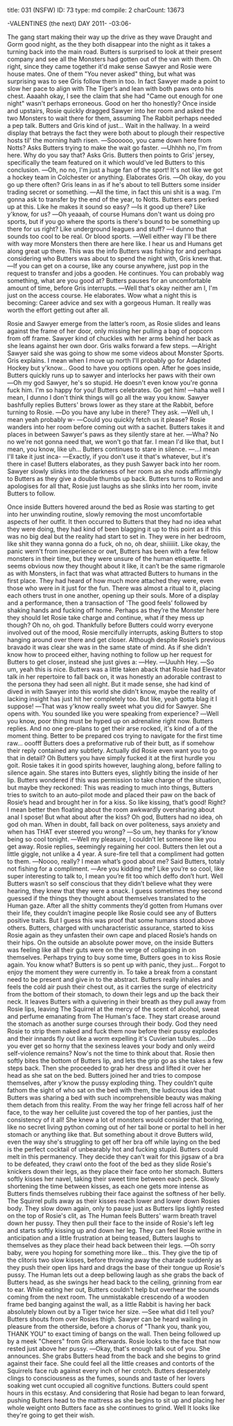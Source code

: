 title:          031 (NSFW)
ID:             73
type:           md
compile:        2
charCount:      13673


-VALENTINES (the next) DAY 2011-
-03:06-

The gang start making their way up the drive as they wave Draught and Gorm good night, as the they both disappear into the night as it takes a turning back into the main road. Butters is surprised to look at their present company and see all the Monsters had gotten out of the van with them. Oh right, since they came together it'd make sense Sawyer and Rosie were house mates. One of them "You never asked" thing, but what was surprising was to see Gris follow them in too. In fact Sawyer made a point to slow her pace to align with The Tiger’s and lean with both paws onto his chest. Aaaahh okay, I see the claim that she had "Came out enough for one night" wasn't perhaps erroneous. Good on her tho honestly?
Once inside and upstairs, Rosie quickly dragged Sawyer into her room and asked the two Monsters to wait there for them, assuming The Rabbit perhaps needed a pep talk. Butters and Gris kind of just... Wait in the hallway. In a weird display that betrays the fact they were both about to plough their respective hosts til' the morning hath risen.
―Soooooo, you came down here from Notts? Asks Butters trying to make the wait go faster.
―Uhhhh no, I'm from here. Why do you say that? Asks Gris.
Butters then points to Gris' jersey, specifically the team featured on it which would've led Butters to this conclusion.
―Oh, no no, I'm just a huge fan of the sport! It's not like we got a hockey team in Colchester or anything. Elaborates Gris.
―Oh okay, do you go up there often?
Gris leans in as if he's about to tell Butters some insider trading secret or something.
―All the time, in fact this uni shit is a wag. I'm gonna ask to transfer by the end of the year, to Notts.
Butters ears perked up at this. Like he makes it sound so easy?
―Is it good up there? Like y'know, for us?
―Oh yeaaah, of course Humans don't want us doing pro sports, but if you go where the sports is there's bound to be something up there for us right? Like underground leagues and stuff?
―I dunno that sounds too cool to be real. Or blood sports.
―Well either way I'll be there with way more Monsters then there are here like. I hear us and Humans get along great up there.
This was the info Butters was fishing for and perhaps considering who Butters was about to spend the night with, Gris knew that.
―If you can get on a course, like any course anywhere, just pop in the request to transfer and jobs a gooden. He continues. You can probably wag something, what are you good at?
Butters pauses for an uncomfortable amount of time, before Gris interrupts.
―Well that's okay neither am I, I'm just on the access course. He elaborates.
Wow what a night this is becoming: Career advice and sex with a gorgeous Human. It really was worth the effort getting out after all.

Rosie and Sawyer emerge from the latter’s room, as Rosie slides and leans against the frame of her door, only missing her pulling a bag of popcorn from off frame. Sawyer kind of chuckles with her arms behind her back as she leans against her own door. Gris walks forward a few steps.
―Alright Sawyer said she was going to show me some videos about Monster Sports. Gris explains. I mean when I move up north I'll probably go for Adapted Hockey but y'know... Good to have you options open.
After he goes inside, Butters quickly runs up to sawyer and interlocks her paws with their own
―Oh my god Sawyer, he's so stupid. He doesn't even know you're gonna fuck him. I'm so happy for you! Butters celebrates. Go get him!
―haha well I mean, I dunno I don't think things will go all the way you know. Sawyer bashfully replies
Butters' brows lower as they stare at the Rabbit, before turning to Rosie.
―Do you have any lube in there? They ask.
―Well uh, I mean yeah probably w-
―Could you quickly fetch us it please?
Rosie wanders into her room before coming out with a sachet. Butters takes it and places in between Sawyer's paws as they silently stare at her.
―Wha? No no we're not gonna need that, we won't go that far. I mean I'd like that, but I mean, you know, like uh...
Butters continues to stare in silence.
―...I mean I'll take it just inca-
―Exactly, if you don't use it that's whatever, but it's there in case! Butters elaborates, as they push Sawyer back into her room.
Sawyer slowly slinks into the darkness of her room as she nods affirmingly to Butters as they give a double thumbs up back. Butters turns to Rosie and apologises for all that, Rosie just laughs as she slinks into her room, invite Butters to follow.

Once inside Butters hovered around the bed as Rosie was starting to get into her unwinding routine, slowly removing the most uncomfortable aspects of her outfit. It then occurred to Butters that they had no idea what they were doing, they had kind of been blagging it up to this point as if this was no big deal but the reality had start to set in. They were in her bedroom, like shit they wanna gonna do a fuck, oh no, oh dear, shiiiiiit.
Like okay, the panic wern't from inexperience or owt, Butters has been with a few fellow monsters in their time, but they were unsure of the human etiquette. It seems obvious now they thought about it like, it can’t be the same rigmarole as with Monsters, in fact that was what attracted Butters to humans in the first place. They had heard of how much more attached they were, even those who were in it just for the fun. There was almost a ritual to it, placing each others trust in one another, opening up their souls. More of a display and a performance, then a transaction of 'The good feels’ followed by shaking hands and fucking off home. Perhaps as they’re the Monster here they should let Rosie take charge and continue, what if they mess up though? Oh no, oh god.
Thankfully before Butters could worry everyone involved out of the mood, Rosie mercifully interrupts, asking Butters to stop hanging around over there and get closer. Although despite Rosie’s previous bravado it was clear she was in the same state of mind. As if she didn't know how to proceed either, having nothing to follow up her request for Butters to get closer, instead she just gives a:
―Hey.
―Uuuhh Hey.
―So um, yeah this is nice.
Butters was a little taken aback that Rosie had Elevator talk in her repertoire to fall back on, it was honestly an adorable contrast to the persona they had seen all night. But it made sense, she had kind of dived in with Sawyer into this world she didn't know, maybe the reality of lacking insight has just hit her completely too. But like, yeah gotta blag it I suppose!
―That was y'know really sweet what you did for Sawyer. She opens with. You sounded like you were speaking from experience?
―Well you know, poor thing must be hyped up on adrenaline right now. Butters replies. And no one pre-plans to get their arse rocked, it's kind of a of the moment thing. Better to be prepared cos trying to navigate for the first time raw... ooofff
Butters does a preformative rub of their butt, as if somehow their reply contained any subtlety. Actually did Rosie even want you to go that in detail? Oh Butters you have simply fucked it at the first hurdle you goit.
Rosie takes it in good spirits however, laughing along, before falling to silence again. She stares into Butters eyes, slightly biting the inside of her lip. Butters wondered if this was permission to take charge of the situation, but maybe they reckoned: This was reading to much into things, Butters tries to switch to an auto-pilot mode and placed their paw on the back of Rosie’s head and brought her in for a kiss. So like kissing, that’s good! Right? I mean better then floating about the room awkwardly oversharing about anal I spose! But what about after the kiss? Oh god, Butters had no idea, oh god oh man. When in doubt, fall back on over politeness, says anxiety and when has THAT ever steered you wrong?
―So um, hey thanks for y'know being so cool tonight.
―Well my pleasure, I couldn’t let someone like you get away. Rosie replies, seemingly regaining her cool.
Butters then let out a little giggle, not unlike a 4 year. A sure-fire tell that a compliment had gotten to them.
―Noooo, really? I mean what’s good about me? Said Butters, totaly not fishing for a compliment.
―Are you kidding me? Like you’re so cool, like super interesting to talk to, I mean you’re fit too which deffo don’t hurt.
Well Butters wasn’t so self conscious that they didn’t believe what they were hearing, they knew that they were a snack. I guess sometimes they second guessed if the things they thought about themselves translated to the Human gaze. After all the shitty comments they’d gotten from Humans over their life, they couldn’t imagine people like Rosie could see any of Butters positive traits. But I guess this was proof that some humans stood above others.
Butters, charged with uncharacteristic assurance, started to kiss Rosie again as they unfasten their own cape and placed Rosie’s hands on their hips. On the outside an absolute power move, on the inside Butters was feeling like all their guts were on the verge of collapsing in on themselves. Perhaps trying to buy some time, Butters goes in to kiss Rosie again. You know what? Butters is so pent up with panic, they just... Forgot to enjoy the moment they were currently in. To take a break from a constant need to be present and give in to the abstract. Butters really inhales and feels the cold air push their chest out, as it carries the surge of electricity from the bottom of their stomach, to down their legs and up the back their neck. It leaves Butters with a quivering in their breath as they pull away from Rosie lips, leaving The Squirrel at the mercy of the scent of alcohol, sweat and perfume emanating from The Human's face. They start crease around the stomach as another surge courses through their body. God they need Rosie to strip them naked and fuck them now before their pussy explodes and their innards fly out like a worm expelling it's Cuvierian tubules.
...Do you ever get so horny that the sexiness leaves your body and only weird self-violence remains? Now's not the time to think about that.
Rosie then softly bites the bottom of Butters lip, and lets the grip go as she takes a few steps back. Then she proceeded to grab her dress and lifted it over her head as she sat on the bed. Butters joined her and tries to compose themselves, after y'know the pussy exploding thing. They couldn’t quite fathom the sight of who sat on the bed with them, the ludicrous idea that Butters was sharing a bed with such incomprehensible beauty was making them detach from this reality. From the way her fringe fell across half of her face, to the way her cellulite just covered the top of her panties, just the consistency of it all! She knew a lot of monsters would consider that boring, like no secret living python coming out of her tail bone or portal to hell in her stomach or anything like that. But something about it drove Butters wild, even the way she's struggling to get off her bra off while laying on the bed is the perfect cocktail of unbearably hot and fucking stupid. Butters could melt in this permanency.
They decide they can't wait for this jigsaw of a bra to be defeated, they crawl onto the foot of the bed as they slide Rosie's knickers down their legs, as they place their face onto her stomach. Butters softly kisses her navel, taking their sweet time between each peck. Slowly shortening the time between kisses, as each one gets more intense as Butters finds themselves rubbing their face against the softness of her belly. The Squirrel pulls away as their kisses reach lower and lower down Rosies body. They slow down again, only to pause just as Butters lips lightly rested on the top of Rosie's clit, as The Human feels Butters' warm breath travel down her pussy. They then pull their face to the inside of Rosie's left leg and starts softly kissing up and down her leg. They can feel Rosie writhe in anticipation and a little frustration at being teased, Butters laughs to themselves as they place their head back between their legs.
―Oh sorry baby, were you hoping for something more like... this.
They give the tip of the clitoris two slow kisses, before throwing away the charade suddenly as they push their open lips hard and drags the base of their tongue up Rosie's pussy. The Human lets out a deep bellowing laugh as she grabs the back of Butters head, as she swings her head back to the ceiling, grinning from ear to ear. While eating her out, Butters couldn't help but overhear the sounds coming from the next room. The unmistakable crescendo of a wooden frame bed banging against the wall, as a little Rabbit is having her back absolutely blown out by a Tiger twice her size.
―See what did I tell you? Butters shouts from over Rosies thigh.
Sawyer can be heard wailing in pleasure from the otherside, before a chorus of "Thank you, thank you, THANK YOU" to exact timing of bangs on the wall. Then being followed up by a meek "Cheers" from Gris afterwards. Rosie looks to the face that now rested just above her pussy.
―Okay, that's enough talk out of you. She announces.
She grabs Butters head from the back and she begins to grind against their face. She could feel all the little creases and contorts of the Squirrels face rub against every inch of her crotch. Butters desperately clings to consciousness as the fumes, sounds and taste of her lovers soaking wet cunt occupied all cognitive functions. Butters could spent hours in this ecstasy. And considering that Rosie had began to lean forward, pushing Butters head to the mattress as she begins to sit up and placing her whole weight onto Butters face as she continues to grind. Well It looks like they're going to get their wish.